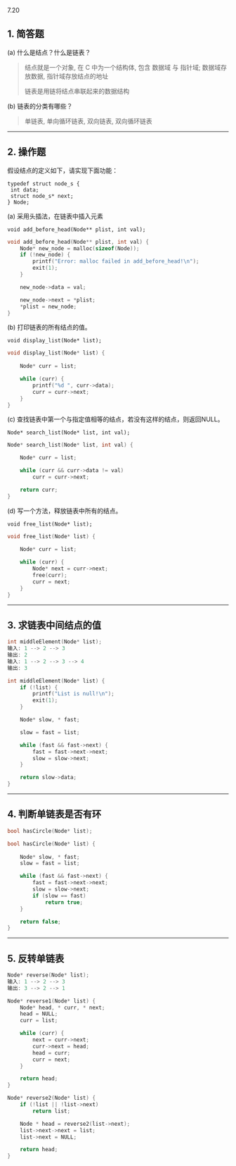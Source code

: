 7.20

## 1\. 简答题

(a) 什么是结点？什么是链表？

> 结点就是一个对象, 在 C 中为一个结构体, 包含 数据域 与 指针域; 数据域存放数据, 指针域存放结点的地址
> 
> 链表是用链将结点串联起来的数据结构

(b) 链表的分类有哪些？

> 单链表, 单向循环链表, 双向链表, 双向循环链表

* * *

## 2\. 操作题

假设结点的定义如下，请实现下面功能：

```
typedef struct node_s {
 int data;
 struct node_s* next;
} Node;
```

(a) 采用头插法，在链表中插入元素

```
void add_before_head(Node** plist, int val);
```

```c
void add_before_head(Node** plist, int val) {
    Node* new_node = malloc(sizeof(Node));
    if (!new_node) {
        printf("Error: malloc failed in add_before_head!\n");
        exit(1);
    }

    new_node->data = val;

    new_node->next = *plist;
    *plist = new_node;
}
```

(b) 打印链表的所有结点的值。

```
void display_list(Node* list);
```

```c
void display_list(Node* list) {
    
    Node* curr = list;

    while (curr) {
        printf("%d ", curr->data);
        curr = curr->next;
    }
}
```

(c) 查找链表中第一个与指定值相等的结点，若没有这样的结点，则返回NULL。

```
Node* search_list(Node* list, int val);
```

```c
Node* search_list(Node* list, int val) {

    Node* curr = list;

    while (curr && curr->data != val)
        curr = curr->next;

    return curr;
}
```

(d) 写一个方法，释放链表中所有的结点。

```
void free_list(Node* list);
```

```c
void free_list(Node* list) {

    Node* curr = list;
    
    while (curr) {
        Node* next = curr->next;
        free(curr);
        curr = next;
    }
}
```

* * *

## 3\. 求链表中间结点的值

```c
int middleElement(Node* list);
输入: 1 --> 2 --> 3
输出: 2
输入: 1 --> 2 --> 3 --> 4
输出: 3
```

```c
int middleElement(Node* list) {
    if (!list) {
        printf("List is null!\n");
        exit(1);
    }

    Node* slow, * fast;

    slow = fast = list;

    while (fast && fast->next) {
        fast = fast->next->next;
        slow = slow->next;
    }

    return slow->data;
}
```

* * *

## 4\. 判断单链表是否有环

```c
bool hasCircle(Node* list);
```

```c
bool hasCircle(Node* list) {
    
    Node* slow, * fast;
    slow = fast = list;

    while (fast && fast->next) {
        fast = fast->next->next;
        slow = slow->next;
        if (slow == fast)
            return true;
    }

    return false;
}
```

* * *

## 5\. 反转单链表

```c
Node* reverse(Node* list);
输入: 1 --> 2 --> 3
输出: 3 --> 2 --> 1
```

```c
Node* reverse1(Node* list) {
    Node* head, * curr, * next;
    head = NULL;
    curr = list;

    while (curr) {
        next = curr->next;
        curr->next = head;
        head = curr;
        curr = next;
    }

    return head;
}

Node* reverse2(Node* list) {
    if (!list || !list->next)
        return list;

    Node * head = reverse2(list->next);
    list->next->next = list;
    list->next = NULL;

    return head;
}
```